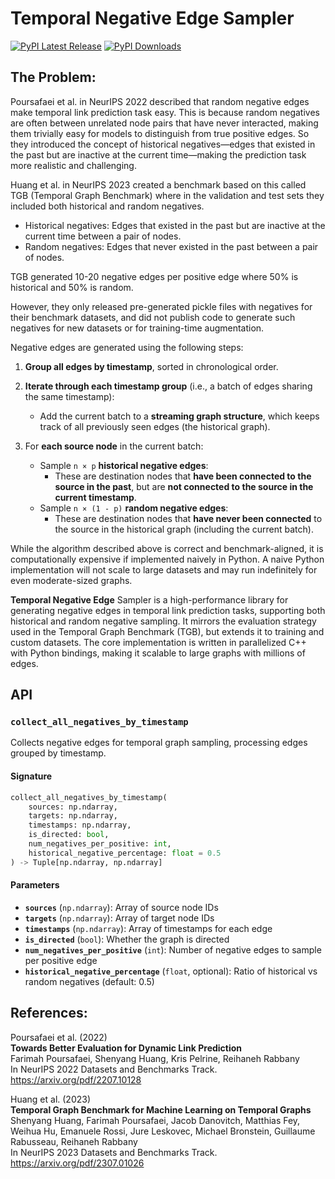 # Temporal Negative Edge Sampler

[![PyPI Latest Release](https://img.shields.io/pypi/v/temporal-negative-edge-sampler.svg)](https://pypi.org/project/temporal-negative-edge-sampler/)
[![PyPI Downloads](https://img.shields.io/pypi/dm/temporal-negative-edge-sampler.svg)](https://pypi.org/project/temporal-negative-edge-sampler/)

## The Problem:

Poursafaei et al. in NeurIPS 2022 described that random negative edges make temporal link prediction task easy. This is because random negatives are often between unrelated node pairs that have never interacted, making them trivially easy for models to distinguish from true positive edges. So they introduced the concept of historical negatives—edges that existed in the past but are inactive at the current time—making the prediction task more realistic and challenging.

Huang et al. in NeurIPS 2023 created a benchmark based on this called TGB (Temporal Graph Benchmark) where in the validation and test sets they included both historical and random negatives.

- Historical negatives: Edges that existed in the past but are inactive at the current time between a pair of nodes.
- Random negatives: Edges that never existed in the past between a pair of nodes.

TGB generated 10-20 negative edges per positive edge where 50% is historical and 50% is random.

However, they only released pre-generated pickle files with negatives for their benchmark datasets, and did not publish code to generate such negatives for new datasets or for training-time augmentation.

Negative edges are generated using the following steps:

1. **Group all edges by timestamp**, sorted in chronological order.

2. **Iterate through each timestamp group** (i.e., a batch of edges sharing the same timestamp):
    - Add the current batch to a **streaming graph structure**, which keeps track of all previously seen edges (the historical graph).

3. For **each source node** in the current batch:
    - Sample `n × p` **historical negative edges**:
        - These are destination nodes that **have been connected to the source in the past**, but are **not connected to the source in the current timestamp**.
    - Sample `n × (1 - p)` **random negative edges**:
        - These are destination nodes that **have never been connected** to the source in the historical graph (including the current batch).

While the algorithm described above is correct and benchmark-aligned, it is computationally expensive if implemented naively in Python. A naive Python implementation will not scale to large datasets and may run indefinitely for even moderate-sized graphs.

**Temporal Negative Edge** Sampler is a high-performance library for generating negative edges in temporal link prediction tasks, supporting both historical and random negative sampling. It mirrors the evaluation strategy used in the Temporal Graph Benchmark (TGB), but extends it to training and custom datasets. The core implementation is written in parallelized C++ with Python bindings, making it scalable to large graphs with millions of edges.

## API

### `collect_all_negatives_by_timestamp`

Collects negative edges for temporal graph sampling, processing edges grouped by timestamp.

#### **Signature**
```python
collect_all_negatives_by_timestamp(
    sources: np.ndarray,
    targets: np.ndarray,
    timestamps: np.ndarray,
    is_directed: bool,
    num_negatives_per_positive: int,
    historical_negative_percentage: float = 0.5
) -> Tuple[np.ndarray, np.ndarray]
```

#### **Parameters**
- **`sources`** (`np.ndarray`): Array of source node IDs
- **`targets`** (`np.ndarray`): Array of target node IDs
- **`timestamps`** (`np.ndarray`): Array of timestamps for each edge
- **`is_directed`** (`bool`): Whether the graph is directed
- **`num_negatives_per_positive`** (`int`): Number of negative edges to sample per positive edge
- **`historical_negative_percentage`** (`float`, optional): Ratio of historical vs random negatives (default: 0.5)

## References:

Poursafaei et al. (2022)  
**Towards Better Evaluation for Dynamic Link Prediction**  
Farimah Poursafaei, Shenyang Huang, Kris Pelrine, Reihaneh Rabbany  
In NeurIPS 2022 Datasets and Benchmarks Track.  
https://arxiv.org/pdf/2207.10128

Huang et al. (2023)  
**Temporal Graph Benchmark for Machine Learning on Temporal Graphs**  
Shenyang Huang, Farimah Poursafaei, Jacob Danovitch, Matthias Fey, Weihua Hu, Emanuele Rossi, Jure Leskovec, Michael Bronstein, Guillaume Rabusseau, Reihaneh Rabbany  
In NeurIPS 2023 Datasets and Benchmarks Track.  
https://arxiv.org/pdf/2307.01026

